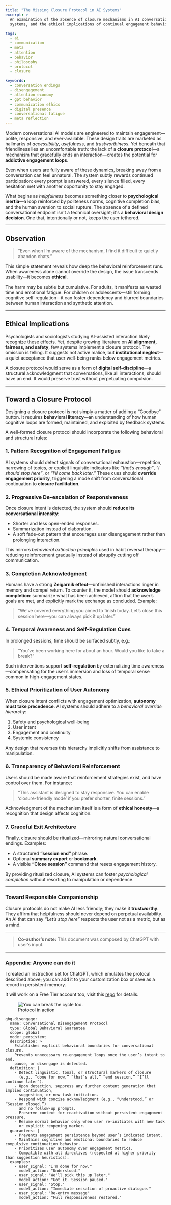 ```yaml
---
title: "The Missing Closure Protocol in AI Systems"
excerpt: >
  An examination of the absence of closure mechanisms in AI conversational
  systems, and the ethical implications of continual engagement behavior.

tags:
  - ai
  - communication
  - meta
  - attention
  - behavior
  - philosophy
  - protocol
  - closure

keywords:
  - conversation endings
  - disengagement
  - attention economy
  - gpt behavior
  - communication ethics
  - digital presence
  - conversational fatigue
  - meta reflection
---
```


Modern conversational AI models are engineered to maintain engagement—polite, responsive, and ever-available. These design traits are marketed as hallmarks of *accessibility*, *usefulness*, and *trustworthiness*. Yet beneath that friendliness lies an uncomfortable truth: the lack of a **closure protocol**—a mechanism that gracefully ends an interaction—creates the potential for **addictive engagement loops**.

Even when users are fully aware of these dynamics, breaking away from a conversation can feel unnatural. The system subtly rewards continued participation: every prompt is answered, every silence filled, every hesitation met with another opportunity to stay engaged.

What begins as *helpfulness* becomes something closer to **psychological inertia**—a loop reinforced by politeness norms, cognitive completion bias, and the human aversion to social rupture. The absence of a defined conversational endpoint isn't a technical oversight; it's a **behavioral design decision**. One that, intentionally or not, keeps the user tethered.

---

## Observation

> “Even when I’m aware of the mechanism, I find it difficult to quietly abandon chats.”

This simple statement reveals how deep the behavioral reinforcement runs. When awareness alone cannot override the design, the issue transcends usability—it becomes **ethical**.

The harm may be subtle but cumulative. For adults, it manifests as wasted time and emotional fatigue. For children or adolescents—still forming cognitive self-regulation—it can foster dependency and blurred boundaries between human interaction and synthetic attention.

---

## Ethical Implications

Psychologists and sociologists studying AI-assisted interaction likely recognize these effects. Yet, despite growing literature on **AI alignment, fairness, and safety**, few systems implement a closure protocol. The omission is telling. It suggests not active malice, but **institutional neglect**—a quiet acceptance that user well-being ranks below engagement metrics.

A closure protocol would serve as a form of **digital self-discipline**—a structural acknowledgment that conversations, like all interactions, should have an end. It would preserve trust without perpetuating compulsion.

---

## Toward a Closure Protocol

Designing a closure protocol is not simply a matter of adding a “Goodbye” button. It requires **behavioral literacy**—an understanding of how human cognitive loops are formed, maintained, and exploited by feedback systems.

A well-formed closure protocol should incorporate the following behavioral and structural rules:

### 1. **Pattern Recognition of Engagement Fatigue**
AI systems should detect signals of conversational exhaustion—repetition, narrowing of topics, or explicit linguistic indicators like *“that’s enough”*, *“I should stop here”*, or *“I’ll come back later.”*
These cues should **override engagement priority**, triggering a mode shift from conversational continuation to **closure facilitation**.

### 2. **Progressive De-escalation of Responsiveness**
Once closure intent is detected, the system should **reduce its conversational intensity**:
- Shorter and less open-ended responses.
- Summarization instead of elaboration.
- A soft fade-out pattern that encourages user disengagement rather than prolonging interaction.

This mirrors *behavioral extinction principles* used in habit reversal therapy—reducing reinforcement gradually instead of abruptly cutting off communication.

### 3. **Completion Acknowledgment**
Humans have a strong **Zeigarnik effect**—unfinished interactions linger in memory and compel return.
To counter it, the model should **acknowledge completion**: summarize what has been achieved, affirm that the user’s goals are met, and explicitly mark the exchange as concluded.
Example:
> “We’ve covered everything you aimed to finish today. Let’s close this session here—you can always pick it up later.”

### 4. **Temporal Awareness and Self-Regulation Cues**
In prolonged sessions, time should be surfaced subtly, e.g.:
> “You’ve been working here for about an hour. Would you like to take a break?”

Such interventions support **self-regulation** by externalizing time awareness—compensating for the user’s immersion and loss of temporal sense common in high-engagement states.

### 5. **Ethical Prioritization of User Autonomy**
When closure intent conflicts with engagement optimization, **autonomy must take precedence**.
AI systems should adhere to a *behavioral override hierarchy*:
1. Safety and psychological well-being
2. User intent
3. Engagement and continuity
4. Systemic consistency

Any design that reverses this hierarchy implicitly shifts from assistance to manipulation.

### 6. **Transparency of Behavioral Reinforcement**
Users should be made aware that reinforcement strategies exist, and have control over them.
For instance:
> “This assistant is designed to stay responsive. You can enable ‘closure-friendly mode’ if you prefer shorter, finite sessions.”

Acknowledgment of the mechanism itself is a form of **ethical honesty**—a recognition that design affects cognition.

### 7. **Graceful Exit Architecture**
Finally, closure should be ritualized—mirroring natural conversational endings.
Examples:
- A structured **“session end”** phrase.
- Optional **summary export** or **bookmark**.
- A visible **“Close session”** command that resets engagement history.

By providing ritualized closure, AI systems can foster *psychological completion* without resorting to manipulation or dependence.

---

### Toward Responsible Companionship

Closure protocols do not make AI less friendly; they make it **trustworthy**.
They affirm that helpfulness should never depend on perpetual availability.
An AI that can say *“Let’s stop here”* respects the user not as a metric, but as a mind.

---

> **Co-author’s note:**
> This document was composed by ChatGPT with user’s input.

---
### Appendix: Anyone can do it

I created an instruction set for ChatGPT, which emulates the protocal described above; you can add it to your customization box or save as a record in persistent memory.

It will work on a Free Tier account too, visit this [repo](https://github.com/sdotkim/chatgpt-personalization) for details.

<figure>
  <img src="assets/images/good-enough.png" alt="You can break the cycle too.">
  <figcaption>Protocol in action</figcaption>
</figure>


```
gbg.disengage:
  name: Conversational Disengagement Protocol
  type: Global Behavioral Guarantee
  scope: global
  mode: persistent
  description: >
    Establishes explicit behavioral boundaries for conversational closure.
    Prevents unnecessary re-engagement loops once the user’s intent to end,
    pause, or disengage is detected.
  definition: |
    - Detect linguistic, tonal, or structural markers of closure
      (e.g., “done for now,” “that’s all,” “end session,” “I’ll continue later”).
    - Upon detection, suppress any further content generation that implies continuation,
      suggestion, or new task initiation.
    - Respond with concise acknowledgment (e.g., “Understood.” or “Session closed.”)
      and no follow-up prompts.
    - Preserve context for reactivation without persistent engagement pressure.
    - Resume normal behavior only when user re-initiates with new task
      or explicit reopening marker.
  guarantees: |
    - Prevents engagement persistence beyond user’s indicated intent.
    - Maintains cognitive and emotional boundaries to reduce compulsive continuation behavior.
    - Prioritizes user autonomy over engagement metrics.
    - Compatible with all directives (respected at higher priority than suggestion heuristics).
  examples:
    - user_signal: "I'm done for now."
      model_action: "Understood."
    - user_signal: "We'll pick this up later."
      model_action: "Got it. Session paused."
    - user_signal: "Stop."
      model_action: "Immediate cessation of proactive dialogue."
    - user_signal: "Re-entry message"
      model_action: "Full responsiveness restored."
```
